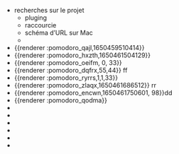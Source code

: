 - recherches sur le projet
	- pluging
	- raccourcie
	- schéma d’URL sur Mac
	-
- {{renderer :pomodoro_qajl,1650459510414}}
- {{renderer :pomodoro_hxzth,1650461504129}}
- {{renderer :pomodoro_oeifm, 0, 33}}
- {{renderer :pomodoro_dqfrx,55,44}} ff
- {{renderer :pomodoro_ryrrs,1,1,33}}
- {{renderer :pomodoro_zlaqx,1650461686512}} rr
- {{renderer :pomodoro_encwn,1650461750601, 98}}dd
- {{renderer :pomodoro_qodma}}
-
-
-
-
-
-